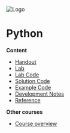 ![Logo](https://www.iten-engineering.ch/logo.png)

# Python

**Content**
- [Handout](handout)
- [Lab](doc/lab.md) 
- [Lab Code](lab)
- [Solution Code](solution)
- [Example Code](example)
- [Development Notes](doc/dev.md)
- [Reference](doc/refs.md)

**Other courses**
- <a href="https://www.iten-engineering.ch/course.php" target="_blank">Course overview</a>
